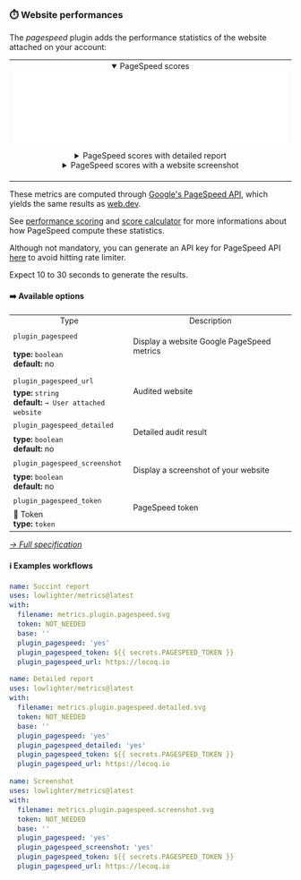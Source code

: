 
### ⏱️ Website performances

The *pagespeed* plugin adds the performance statistics of the website attached on your account:

<table>
  <td align="center">
    <details open><summary>PageSpeed scores</summary>
      <img src="https://github.com/lowlighter/metrics/blob/examples/metrics.plugin.pagespeed.svg">
    </details>
    <details><summary>PageSpeed scores with detailed report</summary>
      <img src="https://github.com/lowlighter/metrics/blob/examples/metrics.plugin.pagespeed.detailed.svg">
    </details>
    <details><summary>PageSpeed scores with a website screenshot</summary>
      <img src="https://github.com/lowlighter/metrics/blob/examples/metrics.plugin.pagespeed.screenshot.svg">
    </details>
    <img width="900" height="1" alt="">
  </td>
</table>

These metrics are computed through [Google's PageSpeed API](https://developers.google.com/speed/docs/insights/v5/get-started), which yields the same results as [web.dev](https://web.dev).

See [performance scoring](https://web.dev/performance-scoring/) and [score calculator](https://googlechrome.github.io/lighthouse/scorecalc/) for more informations about how PageSpeed compute these statistics.

Although not mandatory, you can generate an API key for PageSpeed API [here](https://developers.google.com/speed/docs/insights/v5/get-started) to avoid hitting rate limiter.

Expect 10 to 30 seconds to generate the results.

#### ➡️ Available options

<!--options-->
<table>
  <tr>
    <td align="center" nowrap="nowrap">Type</i></td><td align="center" nowrap="nowrap">Description</td>
  </tr>
  <tr>
    <td nowrap="nowrap"><code>plugin_pagespeed</code></td>
    <td rowspan="2"><p>Display a website Google PageSpeed metrics</p>
<img width="900" height="1" alt=""></td>
  </tr>
  <tr>
    <td nowrap="nowrap"><b>type:</b> <code>boolean</code>
<br>
<b>default:</b> no<br></td>
  </tr>
  <tr>
    <td nowrap="nowrap"><code>plugin_pagespeed_url</code></td>
    <td rowspan="2"><p>Audited website</p>
<img width="900" height="1" alt=""></td>
  </tr>
  <tr>
    <td nowrap="nowrap"><b>type:</b> <code>string</code>
<br>
<b>default:</b> <code>→ User attached website</code><br></td>
  </tr>
  <tr>
    <td nowrap="nowrap"><code>plugin_pagespeed_detailed</code></td>
    <td rowspan="2"><p>Detailed audit result</p>
<img width="900" height="1" alt=""></td>
  </tr>
  <tr>
    <td nowrap="nowrap"><b>type:</b> <code>boolean</code>
<br>
<b>default:</b> no<br></td>
  </tr>
  <tr>
    <td nowrap="nowrap"><code>plugin_pagespeed_screenshot</code></td>
    <td rowspan="2"><p>Display a screenshot of your website</p>
<img width="900" height="1" alt=""></td>
  </tr>
  <tr>
    <td nowrap="nowrap"><b>type:</b> <code>boolean</code>
<br>
<b>default:</b> no<br></td>
  </tr>
  <tr>
    <td nowrap="nowrap"><code>plugin_pagespeed_token</code></td>
    <td rowspan="2"><p>PageSpeed token</p>
<img width="900" height="1" alt=""></td>
  </tr>
  <tr>
    <td nowrap="nowrap">🔐 Token<br>
<b>type:</b> <code>token</code>
<br></td>
  </tr>
</table>
<!--/options-->

*[→ Full specification](metadata.yml)*

#### ℹ️ Examples workflows

<!--examples-->
```yaml
name: Succint report
uses: lowlighter/metrics@latest
with:
  filename: metrics.plugin.pagespeed.svg
  token: NOT_NEEDED
  base: ''
  plugin_pagespeed: 'yes'
  plugin_pagespeed_token: ${{ secrets.PAGESPEED_TOKEN }}
  plugin_pagespeed_url: https://lecoq.io

```
```yaml
name: Detailed report
uses: lowlighter/metrics@latest
with:
  filename: metrics.plugin.pagespeed.detailed.svg
  token: NOT_NEEDED
  base: ''
  plugin_pagespeed: 'yes'
  plugin_pagespeed_detailed: 'yes'
  plugin_pagespeed_token: ${{ secrets.PAGESPEED_TOKEN }}
  plugin_pagespeed_url: https://lecoq.io

```
```yaml
name: Screenshot
uses: lowlighter/metrics@latest
with:
  filename: metrics.plugin.pagespeed.screenshot.svg
  token: NOT_NEEDED
  base: ''
  plugin_pagespeed: 'yes'
  plugin_pagespeed_screenshot: 'yes'
  plugin_pagespeed_token: ${{ secrets.PAGESPEED_TOKEN }}
  plugin_pagespeed_url: https://lecoq.io

```
<!--/examples-->
